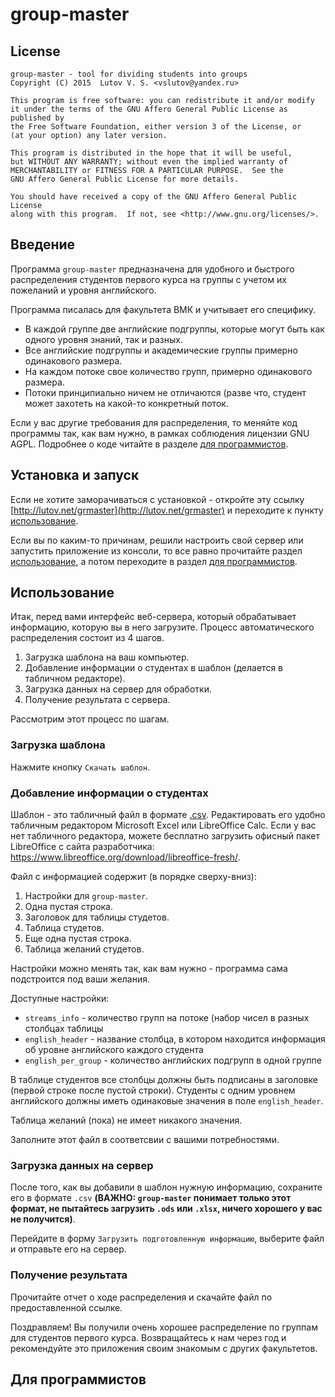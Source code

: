 # group-master

## License

    group-master - tool for dividing students into groups
    Copyright (C) 2015  Lutov V. S. <vslutov@yandex.ru>

    This program is free software: you can redistribute it and/or modify
    it under the terms of the GNU Affero General Public License as published by
    the Free Software Foundation, either version 3 of the License, or
    (at your option) any later version.

    This program is distributed in the hope that it will be useful,
    but WITHOUT ANY WARRANTY; without even the implied warranty of
    MERCHANTABILITY or FITNESS FOR A PARTICULAR PURPOSE.  See the
    GNU Affero General Public License for more details.

    You should have received a copy of the GNU Affero General Public License
    along with this program.  If not, see <http://www.gnu.org/licenses/>.

## Введение

Программа `group-master` предназначена для удобного и быстрого распределения
студентов первого курса на группы с учетом их пожеланий и уровня английского.

Программа писалась для факультета ВМК и учитывает его специфику.

- В каждой группе две английские подгруппы, которые могут быть как одного
  уровня знаний, так и разных.
- Все английские подгруппы и академические группы примерно одинакового
  размера.
- На каждом потоке свое количество групп, примерно одинакового размера.
- Потоки принципиально ничем не отличаются (разве что, студент может захотеть
  на какой-то конкретный поток.

Если у вас другие требования для распределения, то меняйте код программы так,
как вам нужно, в рамках соблюдения лицензии GNU AGPL. Подробнее о коде
читайте в разделе [для программистов](#Для-программистов).

## Установка и запуск

Если не хотите заморачиваться с установкой - откройте эту ссылку
[http://lutov.net/grmaster](http://lutov.net/grmaster) и переходите к
пункту [использование](#Использование).

Если вы по каким-то причинам, решили настроить свой сервер или запустить
приложение из консоли, то все равно прочитайте раздел
[использование](#Использование), а потом переходите в раздел
[для программистов](#Для-программистов).

## Использование

Итак, перед вами интерфейс веб-сервера, который обрабатывает информацию,
которую вы в него загрузите. Процесс автоматического распределения состоит из
4 шагов.

1. Загрузка шаблона на ваш компьютер.
2. Добавление информации о студентах в шаблон (делается в табличном редакторе).
3. Загрузка данных на сервер для обработки.
4. Получение результата с сервера.

Рассмотрим этот процесс по шагам.

### Загрузка шаблона

Нажмите кнопку `Cкачать шаблон`.

### Добавление информации о студентах

Шаблон - это табличный файл в формате
[.csv](https://ru.wikipedia.org/wiki/CSV). Редактировать его удобно табличным
редактором Microsoft Excel или LibreOffice Calc. Если у вас нет табличного
редактора, можете бесплатно загрузить офисный пакет LibreOffice с сайта
разработчика: <https://www.libreoffice.org/download/libreoffice-fresh/>.

Файл с информацией содержит (в порядке сверху-вниз):

1. Настройки для `group-master`.
2. Одна пустая строка.
3. Заголовок для таблицы студетов.
4. Таблица студетов.
5. Еще одна пустая строка.
6. Таблица желаний студетов.

Настройки можно менять так, как вам нужно - программа сама подстроится под
ваши желания.

Доступные настройки:

- `streams_info` - количество групп на потоке (набор чисел в разных столбцах
  таблицы
- `english_header` - название столбца, в котором находится информация об
  уровне английского каждого студента
- `english_per_group` - количество английских подгрупп в одной группе

В таблице студентов все столбцы должны быть подписаны в заголовке (первой
строке после пустой строки). Студенты с одним уровнем английского должны
иметь одинаковые значения в поле `english_header`.

Таблица желаний (пока) не имеет никакого значения.

Заполните этот файл в соответсвии с вашими потребностями.

### Загрузка данных на сервер

После того, как вы добавили в шаблон нужную информацию, сохраните его в формате
`.csv` **(ВАЖНО: `group-master` понимает только этот формат, не пытайтесь
загрузить `.ods` или `.xlsx`, ничего хорошего у вас не получится)**.

Перейдите в форму `Загрузить подготовленную информацию`, выберите файл и
отправьте его на сервер.

### Получение результата

Прочитайте отчет о ходе распределения и скачайте файл по предоставленной
ссылке.

Поздравляем! Вы получили очень хорошее распределение по группам для студентов
первого курса. Возвращайтесь к нам через год и рекомендуйте это приложения
своим знакомым с других факультетов.

## Для программистов
